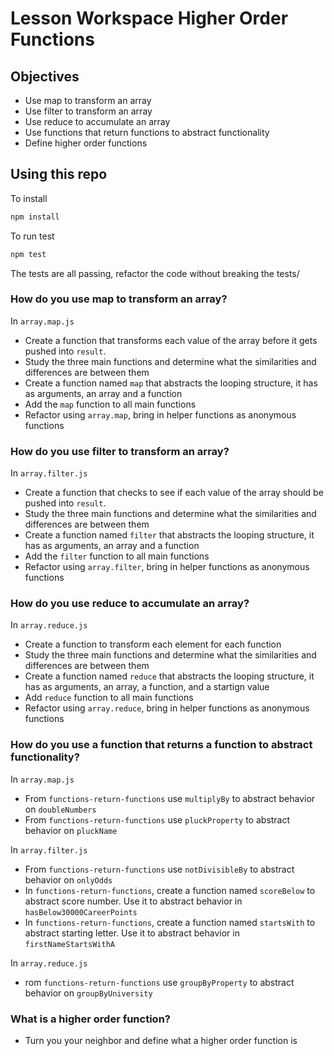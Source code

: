 # Lesson Workspace Higher Order Functions

## Objectives

* Use map to transform an array
* Use filter to transform an array
* Use reduce to accumulate an array
* Use functions that return functions to abstract functionality
* Define higher order functions

## Using this repo

To install

```bash
npm install
```

To run test

```bash
npm test
```

The tests are all passing, refactor the code without breaking the tests/

### How do you use map to transform an array?

In `array.map.js`

* Create a function that transforms each value of the array before it gets pushed into `result`.
* Study the three main functions and determine what the similarities and differences are between them
* Create a function named `map` that abstracts the looping structure, it has as arguments, an array and a function
* Add the `map` function to all main functions
* Refactor using `array.map`, bring in helper functions as anonymous functions

### How do you use filter to transform an array?

In `array.filter.js`

* Create a function that checks to see if each value of the array should be pushed into `result`.
* Study the three main functions and determine what the similarities and differences are between them
* Create a function named `filter` that abstracts the looping structure, it has as arguments, an array and a function
* Add the `filter` function to all main functions
* Refactor using `array.filter`, bring in helper functions as anonymous functions

### How do you use reduce to accumulate an array?

In `array.reduce.js`

* Create a function to transform each element for each function
* Study the three main functions and determine what the similarities and differences are between them
* Create a function named `reduce` that abstracts the looping structure, it has as arguments, an array, a function, and a startign value
* Add `reduce` function to all main functions
* Refactor using `array.reduce`, bring in helper functions as anonymous functions

### How do you use a function that returns a function to abstract functionality?

In `array.map.js`

* From `functions-return-functions` use `multiplyBy` to abstract behavior on `doubleNumbers`
* From `functions-return-functions` use `pluckProperty` to abstract behavior on `pluckName`

In `array.filter.js`

* From `functions-return-functions` use `notDivisibleBy` to abstract behavior on `onlyOdds`
* In `functions-return-functions`, create a function named `scoreBelow` to abstract score number. Use it to abstract behavior in `hasBelow30000CareerPoints`
* In `functions-return-functions`, create a function named `startsWith` to abstract starting letter. Use it to abstract behavior in `firstNameStartsWithA`

In `array.reduce.js`

* rom `functions-return-functions` use `groupByProperty` to abstract behavior on `groupByUniversity`

### What is a higher order function?

* Turn you your neighbor and define what a higher order function is
